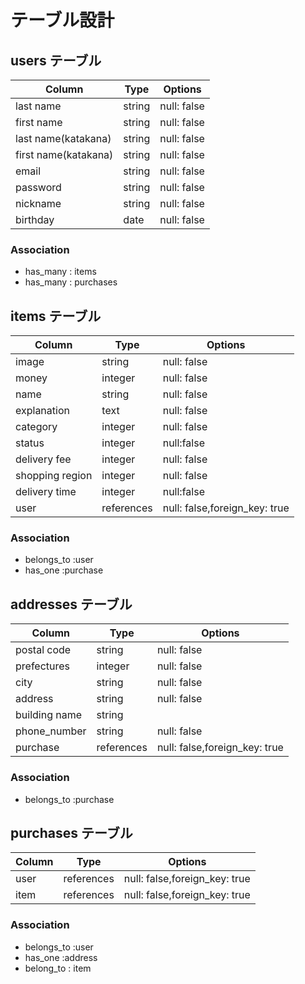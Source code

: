 # テーブル設計

## users テーブル

|       Column            | Type   | Options     |
| ----------------------- | ------ | ----------- |
| last name               | string | null: false |
| first name              | string | null: false |
| last name(katakana)     | string | null: false |
| first name(katakana)    | string | null: false |
| email                   | string | null: false |
| password                | string | null: false |
| nickname                | string | null: false |
| birthday                |  date  | null: false |

### Association
- has_many : items
- has_many : purchases 

## items テーブル

|     Column      |    Type      |     Options                 |
| ----------------|  ----------- | ----------------------------|
| image           |    string    | null: false                 |
| money           |    integer   | null: false                 |
| name            |    string    | null: false                 |
| explanation     |    text      | null: false                 |
| category        |    integer   | null: false                 |
| status         |    integer   | null:false                  |
| delivery fee    |    integer   | null: false                 |
| shopping region |    integer   | null: false                 |
| delivery time   |    integer   | null:false                  |
| user            | references   |null: false,foreign_key: true|


### Association
- belongs_to :user
- has_one   :purchase


## addresses テーブル

|    Column     |    Type      |   Options                   |
| ------------- |  ----------- | ----------------------------|
| postal code   |    string    | null: false                 |
| prefectures   |    integer   | null: false                 |
| city          |    string    | null: false                 |
| address       |    string    | null: false                 |
| building name |    string    |                             |
| phone_number  |    string    | null: false                 |
| purchase      |   references |null: false,foreign_key: true|

### Association
- belongs_to :purchase 



## purchases テーブル

| Column   | Type       |            Options            |
| -------- | ------     | ----------------------------- |
|  user    | references | null: false,foreign_key: true |
|  item    | references | null: false,foreign_key: true |

### Association
- belongs_to  :user
- has_one   :address
- belong_to : item


